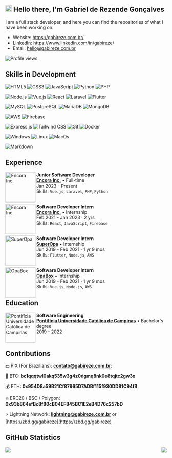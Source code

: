 ## <img src="https://media.giphy.com/media/hvRJCLFzcasrR4ia7z/giphy.gif" width="20" height="20" /> Hello there, I'm <strong>Gabriel de Rezende Gonçalves</strong> 

I am a full stack developer, and here you can find the repositories of what I have been working on.
- Website: https://gabireze.com.br/
- LinkedIn: https://www.linkedin.com/in/gabireze/
- Email: [hello@gabireze.com.br](mailto:hello@gabireze.com.br)

![Profile views](https://komarev.com/ghpvc/?username=gabireze&label=Profile%20views&color=blue&style=for-the-badge)

## Skills in Development

![HTML5](https://img.shields.io/badge/HTML5-E34F26?style=for-the-badge&logo=html5&logoColor=white)
![CSS3](https://img.shields.io/badge/CSS3-1572B6?style=for-the-badge&logo=css3&logoColor=white)
![JavaScript](https://img.shields.io/badge/JavaScript-323330?style=for-the-badge&logo=javascript&logoColor=F7DF1E)
![Python](https://img.shields.io/badge/Python-14354C?style=for-the-badge&logo=python&logoColor=white)
![PHP](https://img.shields.io/badge/PHP-777BB4?style=for-the-badge&logo=php&logoColor=white)

![Node.js](https://img.shields.io/badge/Node.js-43853D?style=for-the-badge&logo=node.js&logoColor=white)
![Vue.js](https://img.shields.io/badge/Vue.js-35495E?style=for-the-badge&logo=vue.js&logoColor=4FC08D)
![React](https://img.shields.io/badge/React-20232A?style=for-the-badge&logo=react&logoColor=61DAFB)
![Laravel](https://img.shields.io/badge/Laravel-FF2D20?style=for-the-badge&logo=laravel&logoColor=white)
![Flutter](https://img.shields.io/badge/Flutter-02569B?style=for-the-badge&logo=flutter&logoColor=white)

![MySQL](https://img.shields.io/badge/MySQL-00000F?style=for-the-badge&logo=mysql&logoColor=white)
![PostgreSQL](https://img.shields.io/badge/PostgreSQL-316192?style=for-the-badge&logo=postgresql&logoColor=white)
![MariaDB](https://img.shields.io/badge/MariaDB-01529E?style=for-the-badge&logo=mariadb&logoColor=white)
![MongoDB](https://img.shields.io/badge/MongoDB-4EA94B?style=for-the-badge&logo=mongodb&logoColor=white)

![AWS](https://img.shields.io/badge/Amazon_AWS-232F3E?style=for-the-badge&logo=amazon-aws&logoColor=white)
![Firebase](https://img.shields.io/badge/Firebase-FFA000?style=for-the-badge&logo=firebase&logoColor=white)

![Express.js](https://img.shields.io/badge/Express.js-404D59?style=for-the-badge)
![Tailwind CSS](https://img.shields.io/badge/Tailwind_CSS-38B2AC?style=for-the-badge&logo=tailwind-css&logoColor=white)
![Git](https://img.shields.io/badge/Git-E34F26?style=for-the-badge&logo=git&logoColor=white)
![Docker](https://img.shields.io/badge/Docker-2496ED?style=for-the-badge&logo=docker&logoColor=white)

![Windows](https://img.shields.io/badge/Windows-017AD7?style=for-the-badge&logo=windows&logoColor=white)
![Linux](https://img.shields.io/badge/Linux-E34F26?style=for-the-badge&logo=linux&logoColor=black)
![MacOs](https://img.shields.io/badge/MacOS-00000F?style=for-the-badge&logo=apple)

![Markdown](https://img.shields.io/badge/Markdown-000000?style=for-the-badge&logo=markdown&logoColor=white)

## Experience
[<img align="left" height="94px" width="94px" alt="Encora Inc." src="https://media.licdn.com/dms/image/C4E0BAQHHECNoVhv0HA/company-logo_200_200/0/1663783801368/encorainc_logo?e=1701302400&v=beta&t=eBSomWKrTpn8yA_T3Ll7PcLeQumXdZbmUjJ9TwrEf0s"/>](https://www.linkedin.com/company/encorainc/)

**Junior Software Developer** \
[**Encora Inc.**](https://www.linkedin.com/company/encorainc/) • Full-time \
Jan 2023 - Present \
Skills: `Vue.js`, `Laravel`, `PHP`, `Python` \
<br/>

[<img align="left" height="94px" width="94px" alt="Encora Inc." src="https://media.licdn.com/dms/image/C4E0BAQHHECNoVhv0HA/company-logo_200_200/0/1663783801368/encorainc_logo?e=1701302400&v=beta&t=eBSomWKrTpn8yA_T3Ll7PcLeQumXdZbmUjJ9TwrEf0s"/>](https://www.linkedin.com/company/encorainc/)

**Software Developer Intern** \
[**Encora Inc.**](https://www.linkedin.com/company/encorainc/) • Internship \
Feb 2021 - Jan 2023 · 2 yrs \
Skills: `React`, `JavaScript`, `Firebase` \
<br/>

[<img align="left" height="94px" width="94px" alt="SuperOpa" src="https://media.licdn.com/dms/image/C4E0BAQFtIpRGDW480A/company-logo_200_200/0/1630594028017?e=1701302400&v=beta&t=9MFXdoxWDYdnctC4asyE_aFz6YPDZ61EpJS7AYeYu0o"/>](https://www.linkedin.com/company/superopabrasil/)

**Software Developer Intern** \
[**SuperOpa**](https://www.linkedin.com/company/superopabrasil/) • Internship \
Jun 2019 - Feb 2021 · 1 yr 9 mos \
Skills: `Flutter`, `Node.js`, `AWS` \
<br/>

[<img align="left" height="94px" width="94px" alt="OpaBox" src="https://media.licdn.com/dms/image/C4D0BAQFLH_npCsbebA/company-logo_200_200/0/1630548837978/opa_tech_logo?e=1701302400&v=beta&t=fdt7doZzMGCpdRGqnbqEFsSKXSeBxCMt6NkC-WUPL3E"/>](https://www.linkedin.com/company/opa-tech/)

**Software Developer Intern** \
[**OpaBox**](https://www.linkedin.com/company/opa-tech/) • Internship \
Jun 2019 - Feb 2021 · 1 yr 9 mos \
Skills: `Vue.js`, `Node.js`, `AWS`

## Education
[<img align="left" height="94px" width="94px" alt="Pontifícia Universidade Católica de Campinas" src="https://media.licdn.com/dms/image/C4D0BAQEPqvcv5aM5Sw/company-logo_200_200/0/1668437624496/puccampinas_logo?e=1701302400&v=beta&t=isKj1wqKD8mzlfYII77or5gtmJdMexF4hrxRch5RWfk"/>](https://www.linkedin.com/school/puccampinas/)

**Software Engineering** \
[**Pontifícia Universidade Católica de Campinas**](https://www.linkedin.com/school/puccampinas/) • Bachelor's degree \
2019 - 2022 \
<br/>

## Contributions
💵 PIX (For Brazilians): **contato@gabireze.com.br**:

💸 BTC: **bc1qqqtwl0akq535w3g4z0dgmq8nk0e8tqjtc2gw3x**

💰 ETH: **0x954D8a59B21Cf87965D7ADBf115f930DD81C94fB**

🔥 ERC20 / BSC / Polygon: **0x93b864efBc8f80cB04EF845BC1E2eB4D76c257bD**

⚡️ Lightning Network: **lightning@gabireze.com.br** or [https://zbd.gg/gabireze](https://zbd.gg/gabireze)

## GitHub Statistics
<img align="left" src="https://github-readme-stats.vercel.app/api?username=gabireze&show_icons=true&theme=radical" />
<img align="right" src="https://github-readme-stats.vercel.app/api/top-langs/?username=anuraghazra&layout=compact&theme=radical" />
